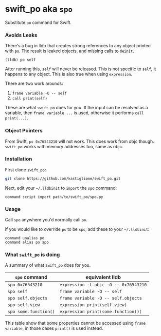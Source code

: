 # swift_po aka `spo`

Substitute `po` command for Swift.

### Avoids Leaks

There's a bug in lldb that creates strong references to any object printed with `po`. The result is leaked objects, and missing calls to `deinit`.

```
(lldb) po self
```

After running this, `self` will never be released. This is not specific to `self`, it happens to any object. This is also true when using `expression`.

There are two work arounds:

1. `frame variable -O -- self`
2. `call print(self)`

These are what `swift_po` does for you. If the input can be resolved as a variable, then `frame variable ...` is used, otherwise it performs `call print(...)`.

### Object Pointers

From Swift, `po 0x76543210` will not work. This does work from objc though. `swift_po` works with memory addresses too, same as objc.

### Installation

First clone `swift_po`:

```sh
git clone https://github.com/kastiglione/swift_po.git
```

Next, edit your `~/.lldbinit` to `import` the `spo` command:

```
command script import path/to/swift_po/spo.py
```

### Usage

Call `spo` anywhere you'd normally call `po`.

If you would like to override `po` to be `spo`, add these to your `~/.lldbinit`:

```
command unalias po
command alias po spo
```

### What `swift_po` is doing

A summary of what `swift_po` does for you.


| `spo` command | equivalent lldb |
| - | - |
| `spo 0x76543210` | `expression -l objc -O -- 0x76543210` |
| `spo self` | `frame variable -O -- self` |
| `spo self.objects` | `frame variable -O -- self.objects` |
| `spo self.view` | `expression print(self.view)` |
| `spo some.function()` | `expression print(some.function())` |

This table show that some properties cannot be accessed using `frame variable`, in those cases `print()` is used instead.

